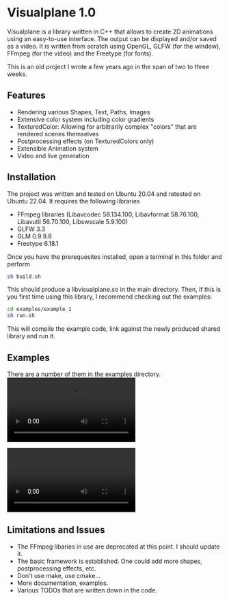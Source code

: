 

# Visualplane 1.0

Visualplane is a library written in C++ that allows to create 2D animations using an easy-to-use interface. The output can be displayed and/or saved as a video. It is written from scratch using OpenGL, GLFW (for the window), FFmpeg (for the video) and the Freetype (for fonts).

This is an old project I wrote a few years ago in the span of two to three weeks.

## Features

- Rendering various Shapes, Text, Paths, Images
- Extensive color system including color gradients
- TexturedColor: Allowing for arbitrarily complex "colors" that are rendered scenes themselves
- Postprocessing effects (on TexturedColors only)
- Extensible Animation system
- Video and live generation


## Installation
The project was written and tested on Ubuntu 20.04 and retested on Ubuntu 22.04. It requires the following libraries

- FFmpeg libraries (Libavcodec 58.134.100, Libavformat 58.76.100, Libavutil 56.70.100, Libswscale 5.9.100)
- GLFW 3.3
- GLM 0.9.9.8
- Freetype 6.18.1

Once you have the prerequesites installed, open a terminal in this folder and perform

```bash
sh build.sh
```
This should produce a libvisualplane.so in the main directory. Then, if this is you first time using this library, I recommend checking out the examples:

```bash
cd examples/example_1
sh run.sh
```
This will compile the example code, link against the newly produced shared library and run it.

## Examples
There are a number of them in the examples directory.
![Example 1](examples/example_2/example_2.mp4)

![Example 2](examples/example_2/example_1.mp4)

## Limitations and Issues

- The FFmpeg libaries in use are deprecated at this point. I should update it.
- The basic framework is established. One could add more shapes, postprocessing effects, etc.
- Don't use make, use cmake...
- More documentation, examples.
- Various TODOs that are written down in the code.
